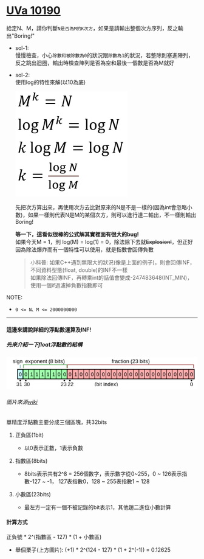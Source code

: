 # [UVa 10190](https://vjudge.net/problem/UVA-10190)  

給定N、M，請你判斷`N是否為M的K次方`，如果是請輸出整個次方序列，反之輸出"Boring!"  

* sol-1:  
  慢慢檢查，小心`除數和被除數為0`的狀況跟`除數為1`的狀況，若整除則塞進陣列，反之跳出迴圈，輸出時檢查陣列是否為空和最後一個數是否為M就好
  
* sol-2:  
  使用log的特性來解(以10為底)  
    
  ![image](https://github.com/c4t0212/competitiveProgramming/blob/main/UVa/10190/pic.png)  
    
  先把次方算出來，再使用次方去比對原來的N是不是一樣的(因為int會忽略小數)，如果一樣則代表N是M的某個次方，則可以進行達二輸出，不一樣則輸出Boring!  
    
  **等一下，這看似很棒的公式解其實裡面有很大的bug!**  
  如果今天M = 1，則 log(M) = log(1) = 0，除法除下去就~~Explosion!~~，但正好因為除法爆炸而有一個特性可以使用，就是指數會回傳負數
  > 小科普: 如果C++遇到無限大的狀況(像是上面的例子)，則會回傳INF，不同資料型態(float, double)的INF不一樣  
  如果除法回傳INF，再轉乘int的話值會變成-247483648(INT_MIN)，使用一個if過濾掉負數指數即可

NOTE:
  * `0 <= N、M <= 2000000000`  

---
#### 這邊來講說詳細的浮點數運算及INF!  

##### 先來介紹一下float浮點數的結構
  
  ![image](https://github.com/c4t0212/competitiveProgramming/blob/main/UVa/10190/image.png)
  ###### 圖片來源[wiki](https://zh.wikipedia.org/wiki/%E5%96%AE%E7%B2%BE%E5%BA%A6%E6%B5%AE%E9%BB%9E%E6%95%B8)  
    
  單精度浮點數主要分成三個區塊，共32bits  
  1. 正負區(1bit)  
      * 以0表示正數，1表示負數

  2. 指數區(8bits)  
      * 8bits表示共有2^8 = 256個數字，表示數字從0~255，0 ~ 126表示指數-127 ~ -1， 127表指數0，128 ~ 255表指數1 ~ 128

  3. 小數區(23bits)  
      * 最左方一定有一個不被記錄的bit表示1，其他趙二進位小數計算  

#### 計算方式  
正負號 * 2^(指數區 - 127) * (1 + 小數區)  
  
* 舉個栗子(上方圖片):
  (+1) * 2^(124 - 127) * (1 + 2^(-1)) = 0.12625  
